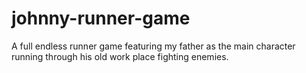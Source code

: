 # johnny-runner-game
A full endless runner game featuring my father as the main character running through his old work place fighting enemies.
